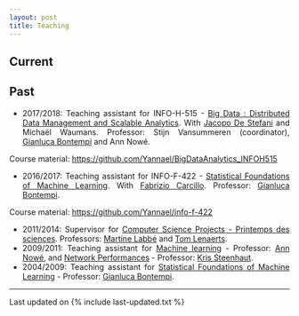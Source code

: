 ```yaml
---
layout: post
title: Teaching
---
```


<div align="justify">

## <i class="fa fa-chevron-right"></i> Current


## <i class="fa fa-chevron-right"></i> Past

+ 2017/2018: Teaching assistant for INFO-H-515 - <a href="http://uv.ulb.ac.be/course/view.php?id=74317" target="_blank">Big Data : Distributed Data Management and Scalable Analytics</a>. With <a href="https://jdestefani.github.io/" target="_blank">Jacopo De Stefani</a> and Michaël Waumans. Professor: Stijn Vansummeren (coordinator), <a href="http://www.ulb.ac.be/di/map/gbonte/Welcome.html" target="_blank">Gianluca Bontempi</a> and Ann Nowé.

Course material: <a href="https://github.com/Yannael/BigDataAnalytics_INFOH515" target="_blank">https://github.com/Yannael/BigDataAnalytics_INFOH515</a>

+ 2016/2017: Teaching assistant for INFO-F-422 - <a href="http://uv.ulb.ac.be/course/view.php?id=59893" target="_blank">Statistical Foundations of Machine Learning</a>. With <a href="http://fcarcill.wixsite.com/phdcandidate" target="_blank">Fabrizio Carcillo</a>. Professor: <a href="http://www.ulb.ac.be/di/map/gbonte/Welcome.html" target="_blank">Gianluca Bontempi</a>.

Course material: <a href="https://github.com/Yannael/info-f-422" target="_blank">https://github.com/Yannael/info-f-422</a>

+ 2011/2014: Supervisor for <a href="http://www.ulb.ac.be/di/map/tlenaert/Home_Tom_Lenaerts/INFO-F-308_Printemps.html" target="_blank">Computer Science Projects - Printemps des sciences</a>. Professors: <a href="http://homepages.ulb.ac.be/~mlabbe/" target="_blank">Martine Labbé</a> and <a href="http://www.ulb.ac.be/di/map/tlenaert/Home_Tom_Lenaerts/Welcome.html" target="_blank">Tom Lenaerts</a>. 
+ 2009/2011: Teaching assistant for <a href="https://ai.vub.ac.be/courses/2015-2016/machine-learning" target="_blank">Machine learning</a> - Professor: <a href="https://ai.vub.ac.be/members/ann-nowe" target="_blank">Ann Nowé</a>, and <a href="http://www.etro.vub.ac.be/Education/Courses/IT_Networks/" target="_blank">Network Performances</a> - Professor: <a href="http://www.etro.vub.ac.be/KrisSteenhaut" target="_blank">Kris Steenhaut</a>.
+ 2004/2009: Teaching assistant for <a href="http://ai.vub.ac.be/courses/2011-2012/statistical-foundations-of-machine-learning" target="_blank">Statistical Foundations of Machine Learning</a> - Professor: <a href="http://www.ulb.ac.be/di/map/gbonte/Welcome.html" target="_blank">Gianluca Bontempi</a>.
</div>

<script>
  (function(i,s,o,g,r,a,m){i['GoogleAnalyticsObject']=r;i[r]=i[r]||function(){
  (i[r].q=i[r].q||[]).push(arguments)},i[r].l=1*new Date();a=s.createElement(o),
  m=s.getElementsByTagName(o)[0];a.async=1;a.src=g;m.parentNode.insertBefore(a,m)
  })(window,document,'script','https://www.google-analytics.com/analytics.js','ga');

  ga('create', 'UA-84331081-1', 'auto');
  ga('send', 'pageview');

</script>

---

Last updated on {% include last-updated.txt %}
